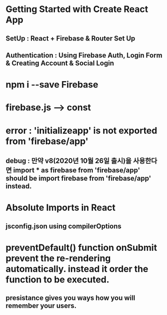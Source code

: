 # Getting Started with Create React App

## SetUp : React + Firebase & Router Set Up

## Authentication : Using Firebase Auth, Login Form & Creating Account & Social Login

# npm i --save Firebase

# firebase.js --> const

# error : 'initializeapp' is not exported from 'firebase/app'

## debug : 만약 v8(2020년 10월 26일 출시)을 사용한다면 import \* as firebase from 'firebase/app' should be import firebase from 'firebase/app' instead.

# Absolute Imports in React

## jsconfig.json using compilerOptions

# preventDefault() function onSubmit prevent the re-rendering automatically. instead it order the function to be executed.

## presistance gives you ways how you will remember your users.
